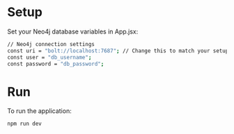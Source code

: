 # Setup

Set your Neo4j database variables in App.jsx:

```bash
// Neo4j connection settings
const uri = "bolt://localhost:7687"; // Change this to match your setup
const user = "db_username";
const password = "db_password";
```

# Run

To run the application:

```bash
npm run dev
```